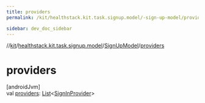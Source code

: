 ```yaml
---
title: providers
permalink: /kit/healthstack.kit.task.signup.model/-sign-up-model/providers.html

sidebar: dev_doc_sidebar
---
```

//[kit](../../../index.html)/[healthstack.kit.task.signup.model](../index.html)/[SignUpModel](index.html)/[providers](providers.html)



# providers



[androidJvm]\
val [providers](providers.html): [List](https://kotlinlang.org/api/latest/jvm/stdlib/kotlin.collections/-list/index.html)&lt;[SignInProvider](../../healthstack.kit.auth/-sign-in-provider/index.html)&gt;




